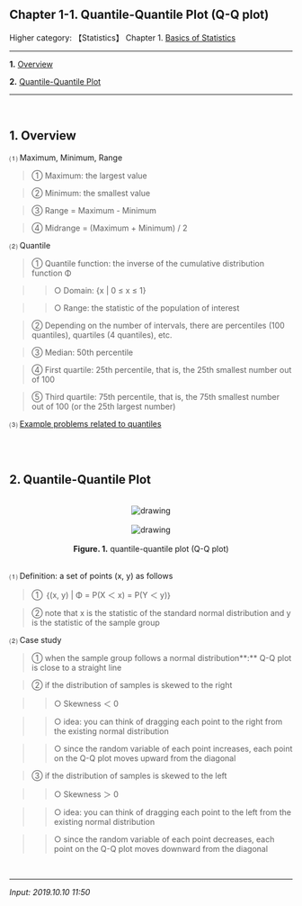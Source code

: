 ## **Chapter 1-1. Quantile-Quantile Plot** (Q-Q plot) 

Higher category: 【Statistics】 Chapter 1. [Basics of Statistics](https://jb243.github.io/pages/1192) 

---

**1.** [Overview](#1-overview)

**2.** [Quantile-Quantile Plot](#2-quantile-quantile-plot)

---

<br>

## 1. Overview

⑴ Maximum, Minimum, Range

> ① Maximum: the largest value

> ② Minimum: the smallest value

> ③ Range = Maximum - Minimum

> ④ Midrange = (Maximum + Minimum) / 2

⑵ Quantile

> ① Quantile function: the inverse of the cumulative distribution function Φ

>> ○ Domain: {x | 0 ≤ x ≤ 1}

>> ○ Range: the statistic of the population of interest

> ② Depending on the number of intervals, there are percentiles (100 quantiles), quartiles (4 quantiles), etc.

> ③ Median: 50th percentile

> ④ First quartile: 25th percentile, that is, the 25th smallest number out of 100

> ⑤ Third quartile: 75th percentile, that is, the 75th smallest number out of 100 (or the 25th largest number)

⑶ [Example problems related to quantiles](https://blog.kakaocdn.net/dn/cXg788/btsLDHHG8Mq/G4WLzj5e5YtODFazKDjX61/%E1%84%87%E1%85%AE%E1%86%AB%E1%84%8B%E1%85%B1%E1%84%89%E1%85%AE%2014%E1%84%8C%E1%85%A6.pdf?attach=1&knm=tfile.pdf)

<br>

<br>

## **2. Quantile-Quantile Plot**

<br>
<center>
<img src="https://img1.daumcdn.net/thumb/R1280x0/?scode=mtistory2&fname=https%3A%2F%2Ft1.daumcdn.net%2Fcfile%2Ftistory%2F99D2674C5D9E9AAD10" alt="drawing"/>
</center>
  <br>
<center>
<img src="https://img1.daumcdn.net/thumb/R1280x0/?scode=mtistory2&fname=https%3A%2F%2Ft1.daumcdn.net%2Fcfile%2Ftistory%2F991D63485D9E9ABC1A" alt="drawing"/>
</center>
  <br>

<center><b>Figure. 1.</b> quantile-quantile plot (Q-Q plot)</center>

<br>

⑴ Definition: a set of points (x, y) as follows 

> ① <span>｛(x, y) | Φ = P(X ＜ x) = P(Y ＜ y)｝</span>

> ② note that x is the statistic of the standard normal distribution and y is the statistic of the sample group 

⑵ Case study

> ① when the sample group follows a normal distribution**:** Q-Q plot is close to a straight line

> ② if the distribution of samples is skewed to the right 

>> ○ Skewness ＜ 0 

>> ○ idea: you can think of dragging each point to the right from the existing normal distribution

>> ○ since the random variable of each point increases, each point on the Q-Q plot moves upward from the diagonal

> ③ if the distribution of samples is skewed to the left 

>> ○ Skewness ＞ 0

>> ○ idea: you can think of dragging each point to the left from the existing normal distribution

>> ○ since the random variable of each point decreases, each point on the Q-Q plot moves downward from the diagonal

<br>

--- 

*Input: 2019.10.10 11:50*
